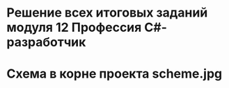 # Решение всех итоговых заданий модуля 12 Профессия C#-разработчик
# Схема в корне проекта scheme.jpg
